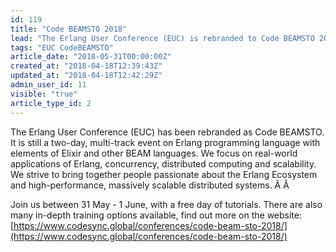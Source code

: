 ```yaml
---
id: 119
title: "Code BEAMSTO 2018"
lead: "The Erlang User Conference (EUC) is rebranded to Code BEAMSTO 2018"
tags: "EUC CodeBEAMSTO"
article_date: "2018-05-31T00:00:00Z"
created_at: "2018-04-18T12:39:43Z"
updated_at: "2018-04-18T12:42:29Z"
admin_user_id: 11
visible: "true"
article_type_id: 2
---
```

The Erlang User Conference (EUC) has been rebranded as Code BEAMSTO. It is still a two-day, multi-track event on Erlang programming language with elements of Elixir and other BEAM languages. We focus on real-world applications of Erlang, concurrency, distributed computing and scalability. We strive to bring together people passionate about the Erlang Ecosystem and high-performance, massively scalable distributed systems. Â Â 

 Join us between 31 May - 1 June, with a free day of tutorials. There are also many in-depth training options available, find out more on the website: [https://www.codesync.global/conferences/code-beam-sto-2018/](https://www.codesync.global/conferences/code-beam-sto-2018/)
